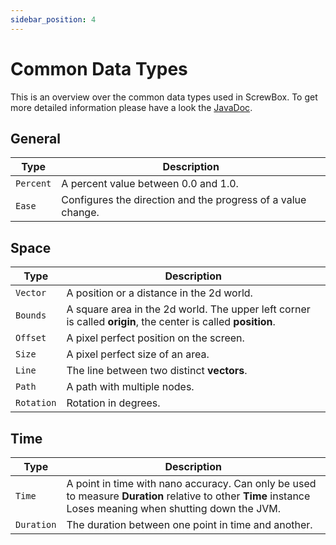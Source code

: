 ```yaml
---
sidebar_position: 4
---
```


# Common Data Types

This is an overview over the common data types used in ScrewBox.
To get more detailed information please have a look the [JavaDoc](https://javadoc.io/doc/io.github.srcimon/screwbox-core/latest/index.html).

## General

| Type      | Description                                                  |
|-----------|--------------------------------------------------------------|
| `Percent` | A percent value between 0.0 and 1.0.                         |
| `Ease`    | Configures the direction and the progress of a value change. |


## Space

| Type       | Description                                                                                                   |
|------------|---------------------------------------------------------------------------------------------------------------|
| `Vector`   | A position or a distance in the 2d world.                                                                     |
| `Bounds`   | A square area in the 2d world. The upper left corner is called **origin**, the center is called **position**. |
| `Offset`   | A pixel perfect position on the screen.                                                                       |
| `Size`     | A pixel perfect size of an area.                                                                              |
| `Line`     | The line between two distinct **vectors**.                                                                    |
| `Path`     | A path with multiple nodes.                                                                                   |
| `Rotation` | Rotation in degrees.                                                                                          |

## Time

| Type       | Description                                                                                                                                                |
|------------|------------------------------------------------------------------------------------------------------------------------------------------------------------|
| `Time`     | A point in time with nano accuracy. Can only be used to measure **Duration** relative to other **Time** instance Loses meaning when shutting down the JVM. |
| `Duration` | The duration between one point in time and another.                                                                                                        |

